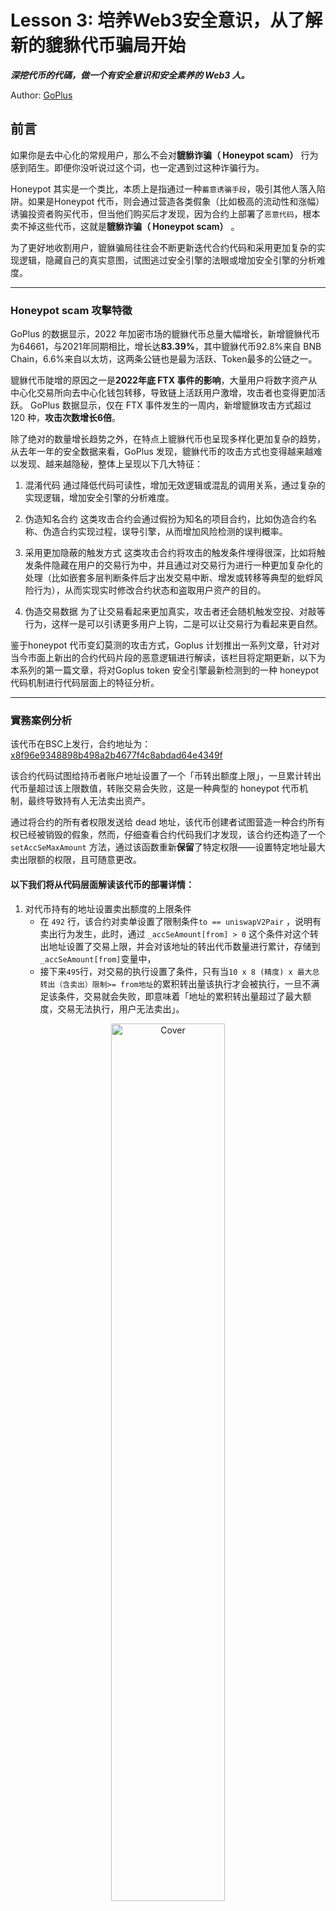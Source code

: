 
# Lesson 3: 培养Web3安全意识，从了解新的貔貅代币骗局开始

***深挖代币的代碼，做一个有安全意识和安全素养的 Web3 人。***

Author: [GoPlus](https://twitter.com/GoplusSecurity)

## 前言
如果你是去中心化的常规用户，那么不会对**貔貅诈骗（ Honeypot scam）** 行为感到陌生。即便你没听说过这个词，也一定遇到过这种诈骗行为。

Honeypot 其实是一个类比，本质上是指通过一种`蓄意诱骗手段`，吸引其他人落入陷阱。如果是Honeypot 代币，则会通过营造各类假象（比如极高的流动性和涨幅）诱骗投资者购买代币，但当他们购买后才发现，因为合约上部署了`恶意代码`，根本卖不掉这些代币，这就是**貔貅诈骗（ Honeypot scam）** 。

为了更好地收割用户，貔貅骗局往往会不断更新迭代合约代码和采用更加复杂的实现逻辑，隐藏自己的真实意图，试图逃过安全引擎的法眼或增加安全引擎的分析难度。

---

### Honeypot scam 攻擊特徵
GoPlus 的数据显示，2022 年加密市场的貔貅代币总量大幅增长，新增貔貅代币为64661，与2021年同期相比，增长达**83.39%**，其中貔貅代币92.8%来自 BNB Chain，6.6%来自以太坊，这两条公链也是最为活跃、Token最多的公链之一。

 貔貅代币陡增的原因之一是**2022年底 FTX 事件的影响**，大量用户将数字资产从中心化交易所向去中心化钱包转移，导致链上活跃用户激增，攻击者也变得更加活跃。 GoPlus 数据显示，仅在 FTX 事件发生的一周内，新增貔貅攻击方式超过 120 种，**攻击次数增长6倍**。
 
 除了绝对的数量增长趋势之外，在特点上貔貅代币也呈现多样化更加复杂的趋势，从去年一年的安全数据来看，GoPlus 发现，貔貅代币的攻击方式也变得越来越难以发现、越来越隐秘，整体上呈现以下几大特征：
 
1. 混淆代码
通过降低代码可读性，增加无效逻辑或混乱的调用关系，通过复杂的实现逻辑，增加安全引擎的分析难度。
 
2. 伪造知名合约
这类攻击合约会通过假扮为知名的项目合约，比如伪造合约名称、伪造合约实现过程，误导引擎，从而增加风险检测的误判概率。
 
3. 采用更加隐蔽的触发方式
这类攻击合约将攻击的触发条件埋得很深，比如将触发条件隐藏在用户的交易行为中，并且通过对交易行为进行一种更加复杂化的处理（比如嵌套多层判断条件后才出发交易中断、增发或转移等典型的蚍蜉风险行为），从而实现实时修改合约状态和盗取用户资产的目的。
 
4. 伪造交易数据
为了让交易看起来更加真实，攻击者还会随机触发空投、对敲等行为，这样一是可以引诱更多用户上钩，二是可以让交易行为看起来更自然。

  鉴于honeypot 代币变幻莫测的攻击方式，Goplus 计划推出一系列文章，针对对当今市面上新出的合约代码片段的恶意逻辑进行解读，该栏目将定期更新，以下为本系列的第一篇文章，将对Goplus token 安全引擎最新检测到的一种 honeypot 代码机制进行代码层面上的特征分析。

---

### 實務案例分析

该代币在BSC上发行，合约地址为：[x8f96e9348898b498a2b4677f4c8abdad64e4349f](https://bscscan.com/address/0x8f96e9348898b498a2b4677f4c8abdad64e4349f#code)
 
该合约代码试图给持币者账户地址设置了一个「币转出额度上限」，一旦累计转出代币量超过该上限数值，转账交易会失败，这是一种典型的 honeypot 代币机制，最终导致持有人无法卖出资产。

通过将合约的所有者权限发送给 dead 地址，该代币创建者试图营造一种合约所有权已经被销毁的假象，然而，仔细查看合约代码我们才发现，该合约还构造了一个 `setAccSeMaxAmount` 方法，通过该函数重新**保留**了特定权限——设置特定地址最大卖出限额的权限，且可随意更改。

#### 以下我们将从代码层面解读该代币的部署详情：

  1. 对代币持有的地址设置卖出额度的上限条件
     * 在 `492` 行，该合约对卖单设置了限制条件`to == uniswapV2Pair` ，说明有卖出行为发生，此时，通过 `_accSeAmount[from] > 0` 这个条件对这个转出地址设置了交易上限，并会对该地址的转出代币数量进行累计，存储到`_accSeAmount[from]`变量中，
     * 接下来`495`行，对交易的执行设置了条件，只有当`10 x 8 (精度) x 最大总转出（含卖出）限制>= from地址`的累积转出量该执行才会被执行，一旦不满足该条件，交易就会失败，即意味着「地址的累积转出量超过了最大额度，交易无法执行，用户无法卖出」。

<div align=center>
<img src="https://user-images.githubusercontent.com/107821372/212649168-4a08b1a9-1a16-4591-b0ef-3a6553730826.png" alt="Cover" width="60%"/>
</div>


2. `setAccSeMaxAmount` 方法设置最大转出限额
    - 看区块浏览器，发现合约所有权已经转给dead `0x000000000000000000000000000000000000dead`了，这意味着合约创建者已经销毁了对合约的所有控制权限。那么，这个 `_accSeMaxAmount[from]`  是在哪设置的呢？
      
    <div align=center>
    <img src="https://user-images.githubusercontent.com/107821372/212655600-ae0ca5c8-8925-4270-990f-65fc483e0e68.png" alt="Cover" width="60%"/>
    </div>
      
    - 仔细查看合约代码，我们发现，该合约中还构造了一个 `setAccSeMaxAmount` 方法，该方法可用来对某地址设置最大转出限额`_accSeMaxAmount`，且该方法只有一个唯一的执行者`contractSender1`，此变量在合约部署时赋值为了合约创建者 。

    <div align=center>
    <img src="https://user-images.githubusercontent.com/107821372/212652980-c9451d73-6be7-457a-9b14-fed54f915425.png" alt="Cover" width="60%"/>
    </div>
    
    - 此时我们确定，该合约表面上看起来似乎已`disable`了所有合约创建者的方法权限，实际上则在合约中定义了一个仅可由`contractSender1`调用的函数`setAccSeMaxAmount` ，通过该函数项目方保留了特定权限——设置特定地址最大卖出限额的权限，且可随意更改。

---

### 链下监听

通过查询合约创建者地址的交易记录，我们发现，该地址频繁调用了这个 `setAccSeMaxAmount` 方法，这意味着该合约在调用 `setAccSeMaxAmount `方法对某些地址进行最大卖出额度的限制。查看相应交易记录，我们还发现，黑客是通过链下监听搜集目标代币的买入地址，一旦发现新的持币用户地址，就将其加入黑名单中。

一旦发现这些黑名单中的地址的代币累计卖出数量超过限额，就会交易失败。

<div align=center>
<img src="https://user-images.githubusercontent.com/107821372/212800426-c8266b27-ca39-4d56-9a4a-38b57c943a14.png" alt="Cover" width="60%"/>
</div>

## 結語

随着黑客不断进化自己的攻击方式，安全防御也成为一件极具挑战的任务。

就像 GoPlus 的监测引擎永不停歇地对加密代币相关的攻击面风险进行实时监测一样，对加密安全的学习也将永不停止，只有这样，才能应对这些层出不穷且不断进化的安全风险。





